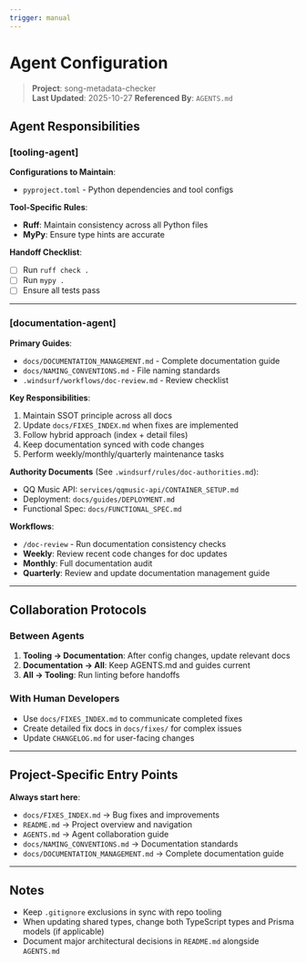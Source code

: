 ```yaml
---
trigger: manual
---
```


# Agent Configuration

> **Project**: song-metadata-checker  
> **Last Updated**: 2025-10-27
> **Referenced By**: `AGENTS.md`

## Agent Responsibilities

### [tooling-agent]

**Configurations to Maintain**:

- `pyproject.toml` - Python dependencies and tool configs

**Tool-Specific Rules**:

- **Ruff**: Maintain consistency across all Python files
- **MyPy**: Ensure type hints are accurate

**Handoff Checklist**:

- [ ] Run `ruff check .`
- [ ] Run `mypy .`
- [ ] Ensure all tests pass

---

### [documentation-agent]

**Primary Guides**:

- `docs/DOCUMENTATION_MANAGEMENT.md` - Complete documentation guide
- `docs/NAMING_CONVENTIONS.md` - File naming standards
- `.windsurf/workflows/doc-review.md` - Review checklist

**Key Responsibilities**:

1. Maintain SSOT principle across all docs
2. Update `docs/FIXES_INDEX.md` when fixes are implemented
3. Follow hybrid approach (index + detail files)
4. Keep documentation synced with code changes
5. Perform weekly/monthly/quarterly maintenance tasks

**Authority Documents** (See `.windsurf/rules/doc-authorities.md`):

- QQ Music API: `services/qqmusic-api/CONTAINER_SETUP.md`
- Deployment: `docs/guides/DEPLOYMENT.md`
- Functional Spec: `docs/FUNCTIONAL_SPEC.md`

**Workflows**:

- `/doc-review` - Run documentation consistency checks
- **Weekly**: Review recent code changes for doc updates
- **Monthly**: Full documentation audit
- **Quarterly**: Review and update documentation management guide

---

## Collaboration Protocols

### Between Agents

1. **Tooling → Documentation**: After config changes, update relevant docs
2. **Documentation → All**: Keep AGENTS.md and guides current
3. **All → Tooling**: Run linting before handoffs

### With Human Developers

- Use `docs/FIXES_INDEX.md` to communicate completed fixes
- Create detailed fix docs in `docs/fixes/` for complex issues
- Update `CHANGELOG.md` for user-facing changes

---

## Project-Specific Entry Points

**Always start here**:

- `docs/FIXES_INDEX.md` → Bug fixes and improvements
- `README.md` → Project overview and navigation
- `AGENTS.md` → Agent collaboration guide
- `docs/NAMING_CONVENTIONS.md` → Documentation standards
- `docs/DOCUMENTATION_MANAGEMENT.md` → Complete documentation guide

---

## Notes

- Keep `.gitignore` exclusions in sync with repo tooling
- When updating shared types, change both TypeScript types and Prisma models (if applicable)
- Document major architectural decisions in `README.md` alongside `AGENTS.md`
